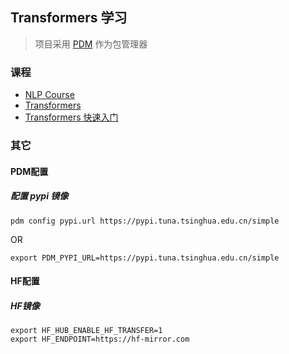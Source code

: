 ## Transformers 学习

> 项目采用 [PDM](https://pdm-project.org/) 作为包管理器

### 课程 
- [NLP Course](https://huggingface.co/learn/nlp-course/zh-CN/chapter0/1)
- [Transformers](https://huggingface.co/docs/transformers/v4.44.0/zh/index)
- [Transformers 快速入门](https://transformers.run/)

### 其它

#### PDM配置

##### 配置 pypi 镜像 

```
pdm config pypi.url	https://pypi.tuna.tsinghua.edu.cn/simple
```

OR 

```
export PDM_PYPI_URL=https://pypi.tuna.tsinghua.edu.cn/simple
```

#### HF配置

##### HF镜像

```
export HF_HUB_ENABLE_HF_TRANSFER=1
export HF_ENDPOINT=https://hf-mirror.com
```